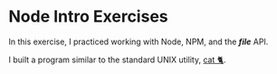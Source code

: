 # Node Intro Exercises

In this exercise, I practiced working with Node, NPM, and the ***file*** API.

I built a program similar to the standard UNIX utility, [cat 🐈](http://www.linfo.org/cat.html).